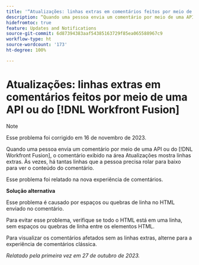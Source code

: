 ```yaml
---
title: '“Atualizações: linhas extras em comentários feitos por meio de uma API ou do Workfront Fusion”'
description: “Quando uma pessoa envia um comentário por meio de uma API ou do Workfront Fusion, o comentário exibido na área Atualizações mostra linhas extras. Às vezes, há tantas linhas que a pessoa precisa rolar para baixo para ver o conteúdo do comentário.”
hidefromtoc: true
feature: Updates and Notifications
source-git-commit: 6d87394383aaf54385163729f85ea065588967c9
workflow-type: ht
source-wordcount: '173'
ht-degree: 100%

---
```



# Atualizações: linhas extras em comentários feitos por meio de uma API ou do [!DNL Workfront Fusion]

>[!NOTE]
>
>Esse problema foi corrigido em 16 de novembro de 2023.

Quando uma pessoa envia um comentário por meio de uma API ou do [!DNL Workfront Fusion], o comentário exibido na área Atualizações mostra linhas extras. Às vezes, há tantas linhas que a pessoa precisa rolar para baixo para ver o conteúdo do comentário.

Esse problema foi relatado na nova experiência de comentários.

**Solução alternativa**

Esse problema é causado por espaços ou quebras de linha no HTML enviado no comentário.

Para evitar esse problema, verifique se todo o HTML está em uma linha, sem espaços ou quebras de linha entre os elementos HTML.

Para visualizar os comentários afetados sem as linhas extras, alterne para a experiência de comentários clássica.

_Relatado pela primeira vez em 27 de outubro de 2023._

